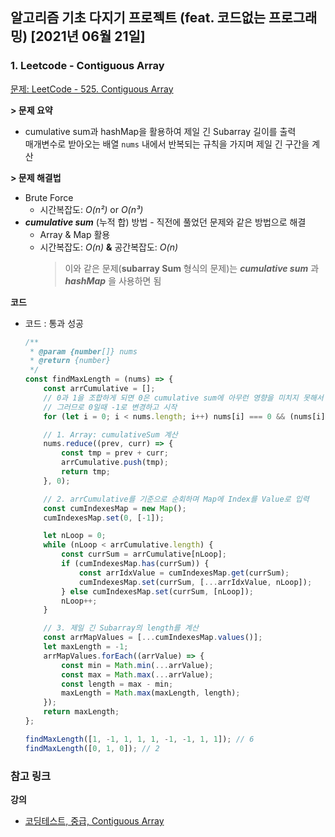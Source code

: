 ## 알고리즘 기초 다지기 프로젝트 (feat. 코드없는 프로그래밍) [2021년 06월 21일]

### **1.** Leetcode - Contiguous Array

[문제: LeetCode - 525. Contiguous Array](https://leetcode.com/problems/contiguous-array/)

**> 문제 요약**

-   cumulative sum과 hashMap을 활용하여 제일 긴 Subarray 길이를 출력  
     매개변수로 받아오는 배열 `nums` 내에서 반복되는 규칙을 가지며 제일 긴 구간을 계산

**> 문제 해결법**

-   Brute Force
    -   시간복잡도: _O(n²)_ or _O(n³)_
-   **_cumulative sum_** (누적 합) 방법 - 직전에 풀었던 문제와 같은 방법으로 해결
    -   Array & Map 활용
    -   시간복잡도: _O(n)_ **&** 공간복잡도: _O(n)_
        > 이와 같은 문제(**subarray Sum** 형식의 문제)는 **_cumulative sum_** 과 **_hashMap_** 을 사용하면 됨

**코드**

-   코드 : 통과 성공

    ```js
    /**
     * @param {number[]} nums
     * @return {number}
     */
    const findMaxLength = (nums) => {
        const arrCumulative = [];
        // 0과 1을 조합하게 되면 0은 cumulative sum에 아무런 영향을 미치지 못해서 사용될수가 없다고 함.
        // 그러므로 0일때 -1로 변경하고 시작
        for (let i = 0; i < nums.length; i++) nums[i] === 0 && (nums[i] = -1);

        // 1. Array: cumulativeSum 계산
        nums.reduce((prev, curr) => {
            const tmp = prev + curr;
            arrCumulative.push(tmp);
            return tmp;
        }, 0);

        // 2. arrCumulative를 기준으로 순회하며 Map에 Index를 Value로 입력
        const cumIndexesMap = new Map();
        cumIndexesMap.set(0, [-1]);

        let nLoop = 0;
        while (nLoop < arrCumulative.length) {
            const currSum = arrCumulative[nLoop];
            if (cumIndexesMap.has(currSum)) {
                const arrIdxValue = cumIndexesMap.get(currSum);
                cumIndexesMap.set(currSum, [...arrIdxValue, nLoop]);
            } else cumIndexesMap.set(currSum, [nLoop]);
            nLoop++;
        }

        // 3. 제일 긴 Subarray의 length를 계산
        const arrMapValues = [...cumIndexesMap.values()];
        let maxLength = -1;
        arrMapValues.forEach((arrValue) => {
            const min = Math.min(...arrValue);
            const max = Math.max(...arrValue);
            const length = max - min;
            maxLength = Math.max(maxLength, length);
        });
        return maxLength;
    };

    findMaxLength([1, -1, 1, 1, 1, -1, -1, 1, 1]); // 6
    findMaxLength([0, 1, 0]); // 2
    ```

### **참고 링크**

**강의**

-   [코딩테스트, 중급, Contiguous Array](https://youtu.be/yDwH1QwiaWQ)
